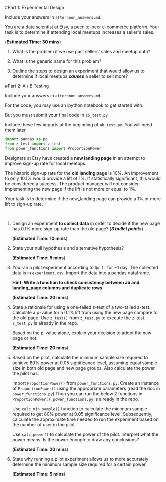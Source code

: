 #Part 1: Experimental Design

Include your answers in ``afternoon_answers.md``.

You are a data scientist at Etsy, a peer-to-peer e-commerce platform.
Your task is to determine if attending local meetups increases a seller's sales.

(**Estimated Time: 30 mins**)

1. What is the problem if we use past sellers' sales and meetup data?

2. What is the generic name for this problem?

3. Outline the steps to design an experiment that would allow us to
determine if local meetups _**causes**_ a seller to sell more?


#Part 2: A / B Testing

Include your answers in ``afternoon_answers.md``.

For the code, you may use an ipython notebook to get started with.

But you must submit your final code in ``ab_test.py``

Include these few imports at the beginning of ``ab_test.py``.
You will need them later

```python
import pandas as pd
from z_test import z_test
from power_functions import ProportionPower
```

Designers at Etsy have created a **new landing page** in an attempt to
improve sign-up rate for local meetups.

The historic sign-up rate for the **old landing page** is 10%.
An improvement to only 10.1% would provide a lift of 1%.
If statistically significant, this would be considered a success.
The product manager will not consider implementing the new page if
the lift is not more or equal to 1%.

Your task is to determine if the new_landing page can provide a 1% or more
lift to sign-up rate.

<br>

1. Design an experiment **to collect data** in order to decide if the new page
   has 0.1% more sign-up rate than the old page? (**_3 bullet points_**)

   (**Estimated Time: 10 mins**)

2. State your null hypothesis and alternative hypothesis?

   (**Estimated Time: 5 mins**)

3. You ran a pilot experiment according to ``Qu 1.`` for ~1 day. The
   collected data is in ``experiment.csv``. Import the data into a pandas
   dataframe.

   **Hint: Write a function to check consistency between ab and
   landing_page columns and duplicate rows.**

   (**Estimated Time: 20 mins**)

4. State a rationale for using a one-tailed z-test of a two-tailed z-test.
   Calculate a p-value for a 0.1% lift from using the new page compare to the
   old page. Use ``z_test()``  from ``z_test.py`` to execute the z-test.
   ``z_test.py`` is already in the repo.

   Based on the p-value alone, explain your decision to adopt the
   new page or not.

   (**Estimated Time: 20 mins**)


5. Based on the pilot, calculate the minimum sample size required to achieve
   80% power at 0.05 significance level, assuming equal sample size in both
   old page and new page groups. Also calculate the power the pilot has.

   Import ``ProportionPower()`` from ``power_functions.py``. Create an
   instance of ``ProportionPower()`` using the appropriate parameters (read
   the doc in ``power_functions.py``).Then you can run the below 2 functions
   in ``ProportionPower()``. ``power_functions.py`` is already in the
   repo.

   Use ``calc_min_sample()`` function to calculate the minimum sample required
   to get 80% power at 0.05 significance level. Subsequently, calculate the
   approximate time needed to run the experiment based on the number of user
   in the pilot.

   Use ``calc_power()`` to calculate the power of the pilot. Interpret what the
   power means. Is the power enough to draw any conclusions?

   (**Estimated Time: 20 mins**)

6. State why running a pilot experiment allows us to more accurately
   determine the minimum sample size required for a certain power.

   (**Estimated Time: 5 mins**)
